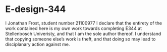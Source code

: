 # E-design-344
I Jonathan Frost, student number 21100977 I declare
that the entirety of the work contained here is my own work towards completing E344 at Stellenbosch
Univeristy, and that I am the sole author thereof. I understand that copying someone else’s work is
theft, and that doing so may lead to disciplanary action against me.
